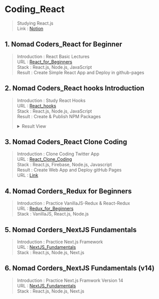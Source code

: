 # Coding_React
> Studying React.js <br>
> Link : [Notion](https://www.notion.so/React-js-1afe79ad19e84f47ad3e27ae044f57bf?pvs=4)
## 1. Nomad Coders_React for Beginner <br>
> Introduction : React Basic Lectures <br>
> URL : [React_for_Beginners](https://nomadcoders.co/react-for-beginners/) <br>
> Stack : React.js, Node.js, JavaScript <br>
> Result : Create Simple React App and Deploy in github-pages <br>
## 2. Nomad Coders_React hooks Introduction <br>
> Introduction : Study React Hooks <br>
> URL : [React_hooks](https://nomadcoders.co/react-hooks-introduction/) <br>
> Stack : React.js, Node.js, JavaScript <br>
> Result : Create & Publish NPM Packages
> <details> <summary>Result View</summary>
> * NPM Organization <br>
> <img src="React-hooks-Introduction/ResultImage/NPM End.png" width="50%" /> <br>
> * import & use Custom Hooks <br>
> <img src="React-hooks-Introduction/ResultImage/End.png" width="50%"/> <br>
> * Result View in Web Browser <br>
> <img src="React-hooks-Introduction/ResultImage/TrueEnd.png" width="50%" /> <br>
> </details>
## 3. Nomad Coders_React Clone Coding
> Introduction : Clone Coding Twitter App <br>
> URL : [React_Clone_Coding](https://nomadcoders.co/nwitter/) <br>
> Stack : React.js, Firebase, Node.js, Javascript <br>
> Result : Create Web App and Deploy gitHub Pages  <br>
> URL : [Link](https://bysooooo.github.io/Coding_React.js/)
## 4. Nomad Corders_Redux for Beginners
> Introduction : Practice VanillaJS-Redux & React-Redux <br>
> URL : [Redux_for_Beginners](https://nomadcoders.co/redux-for-beginners) <br>
> Stack : VanillaJS, React.js, Node.js <br>
## 5. Nomad Corders_NextJS Fundamentals
> Introduction : Practice Next.js Framework <br>
> URL : [NextJS_Fundamentals](https://nomadcoders.co/nextjs-fundamentals) <br>
> Stack : React.js, Node.js, Next.js <br>
## 6. Nomad Corders_NextJS Fundamentals (v14)
> Introduction : Practice Next.js Framwork Version 14 <br>
> URL : [NextJS_Fundamentals](https://nomadcoders.co/nextjs-fundamentals) <br>
> Stack : React.js, Node.js, Next.js
